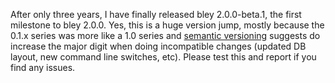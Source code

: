 <!-- 
.. title: bley 2.0.0-beta.1 released
.. date: 2014-08-02
.. tags: 
.. link: 
.. description: 
.. type: text
-->

After only three years, I have finally released bley 2.0.0-beta.1, the first milestone to bley 2.0.0. Yes, this is a huge version jump, mostly because the 0.1.x series was more like a 1.0 series and [semantic versioning](http://semver.org/) suggests do increase the major digit when doing incompatible changes (updated DB layout, new command line switches, etc). Please test this and report if you find any issues.

